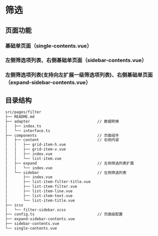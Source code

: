 # 筛选

## 页面功能

### 基础单页面（single-contents.vue）

### 左侧筛选项列表、右侧基础单页面（sidebar-contents.vue）

### 左侧筛选项列表(支持向左扩展一级筛选项列表)、右侧基础单页面（expand-sidebar-contents.vue）

## 目录结构

```bash
src/pages/filter
├── README.md
├── adapter                              // 数据转换
│   ├── index.ts
│   └── interface.ts
├── components                           // 页面组件
│   ├── content                          // 右侧内容
│   │   ├── grid-item-h.vue
│   │   ├── grid-item-v.vue
│   │   ├── index.vue
│   │   └── list-item.vue
│   ├── expand                           // 左侧筛选列表扩展
│   │   └── index.vue
│   └── sidebar                          // 左侧筛选列表
│       ├── index.vue
│       ├── list-item-filter-title.vue
│       ├── list-item-filter.vue
│       ├── list-item-line.vue
│       ├── list-item-text.vue
│       └── list-item-title.vue
├── scss
│   └── filter-sidebar.scss
├── config.ts                            // 页面级配置
├── expand-sidebar-contents.vue
├── sidebar-contents.vue
└── single-contents.vue
```

